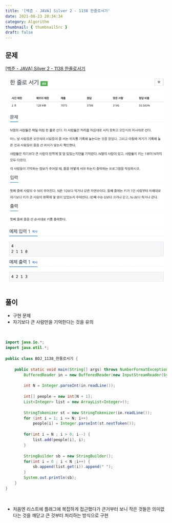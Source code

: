 ```yaml
---
title: '[백준 - JAVA] Silver 2 - 1138 한줄로서기'
date: 2021-08-23 20:34:34
category: Algorithm
thumbnail: { thumbnailSrc }
draft: false
---
```


## 문제

[[백준 - JAVA] Silver 2 - 1138 한줄로서기](https://www.acmicpc.net/problem/1138)

![](./images/boj_1138_1.png)
![](./images/boj_1138_2.png)

## 풀이

- 구현 문제
- 자기보다 큰 사람만을 기억한다는 것을 유의

<br/>

```java
import java.io.*;
import java.util.*;

public class BOJ_1138_한줄로서기 {

	public static void main(String[] args) throws NumberFormatException, IOException {
		BufferedReader in = new BufferedReader(new InputStreamReader(System.in));

		int N = Integer.parseInt(in.readLine());

		int[] people = new int[N + 1];
		List<Integer> list = new ArrayList<Integer>();

		StringTokenizer st = new StringTokenizer(in.readLine());
		for (int i = 1; i <= N; i++)
			people[i] = Integer.parseInt(st.nextToken());

		for(int i = N ; i > 0; i--) {
			list.add(people[i], i);
		}

		StringBuilder sb = new StringBuilder();
		for(int i = 0 ; i < N ;i++) {
			sb.append(list.get(i)).append(" ");
		}
		System.out.println(sb);
	}
}


```

<br/>

- 처음엔 리스트에 플래그에 복잡하게 접근했다가 큰거부터 보니 작은 것들은 의미없다는 것을 깨닫고 큰 것부터 처리하는 방식으로 구현
